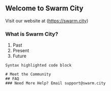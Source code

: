 ## Welcome to Swarm City

Visit our website at (https://swarm.city)



### What is Swarm City?

1. Past
2. Present
3. Future

```links to articles
Syntax highlighted code block

# Meet the Community
## FAQ
### Need More Help? Email support@swarm.city
